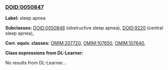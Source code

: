 
### [DOID:0050847](http://purl.obolibrary.org/obo/DOID_0050847)
**Label:** sleep apnea

**Subclasses:** [DOID:0050848](http://purl.obolibrary.org/obo/DOID_0050848) (obstructive sleep apnea), [DOID:9220](http://purl.obolibrary.org/obo/DOID_9220) (central sleep apnea), 

**Corr. equiv. classes:** [OMIM:207720](http://purl.obolibrary.org/obo/OMIM_207720), [OMIM:107650](http://purl.obolibrary.org/obo/OMIM_107650), [OMIM:107640](http://purl.obolibrary.org/obo/OMIM_107640), 

**Class expressions from DL-Learner:**

No results from DL-Learner...



